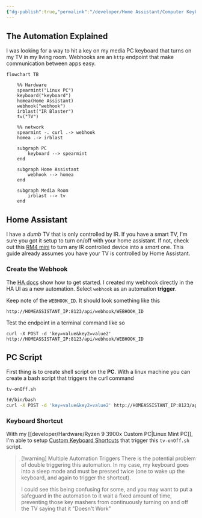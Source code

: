 ```yaml
---
{"dg-publish":true,"permalink":"/developer/Home Assistant/Computer Keyboard Key to Trigger Home Assistant Webhook/","tags":["automation","homeassistant"]}
---
```


## The Automation Explained
I was looking for a way to hit a key on my media PC keyboard that turns on my TV in my living room. Webhooks are an `http` endpoint that make communication between apps easy. 

```mermaid
flowchart TB

	%% Hardware
	spearmint("Linux PC") 
	keyboard("keyboard")
	homea(Home Assistant)
	webhook("webhook")
	irblast("IR Blaster")
	tv("TV")

	%% network
	spearmint -. curl .-> webhook
	homea .-> irblast
	
	subgraph PC
		keyboard --> spearmint
	end

	subgraph Home Assistant
		webhook --> homea
	end
	
	subgraph Media Room
		irblast --> tv
	end
```
## Home Assistant
I have a *dumb* TV that is only controlled by IR. If you have a smart TV, I'm sure you got it setup to turn on/off with your home assistant. If not, check out this [RM4 mini](https://ebroadlink.com/products/broadlink-rm4-mini-universal-remote-wi-fi-ir-control-hub_certified-wwa-work-with-alexa_-black) to turn any IR controlled device into a *smart* one. This guide already assumes you have your TV is controlled by Home Assistant.
### Create the Webhook
The [HA docs](https://www.home-assistant.io/docs/automation/trigger/#webhook-trigger) show how to get started. I created my webhook directly in the HA UI as a new automation. Select `webhook` as an automation **trigger**. 

Keep note of the `WEBHOOK_ID`. It should look something like this

```shell
http://HOMEASSISTANT_IP:8123/api/webhook/WEBHOOK_ID
```

Test the endpoint in a terminal command like so

```shell
curl -X POST -d 'key=value&key2=value2' http://HOMEASSISTANT_IP:8123/api/webhook/WEBHOOK_ID
```
## PC Script
First thing is to create shell script on the **PC**. With a linux machine you can create a bash script that triggers the curl command

`tv-onOff.sh`
```bash
!#/bin/bash
curl -X POST -d 'key=value&key2=value2' http://HOMEASSISTANT_IP:8123/api/webhook/WEBHOOK_ID
```
### Keyboard Shortcut
With my  [[developer/Hardware/Ryzen 9 3900x Custom PC\|Linux Mint PC]], I'm able to setup [Custom Keyboard Shortcuts](https://www.technipages.com/linux-mint-how-to-create-new-custom-keyboard-shortcuts/) that trigger this `tv-onOff.sh` script. 

> [!warning] Multiple Automation Triggers
> There is the potential problem of double triggering this automation. In my case, my keyboard goes into a sleep mode and must be pressed twice (one to wake up the keyboard, and again to trigger the shortcut).
> 
> I could see this being confusing for some, and you may want to put a safeguard in the automation to it wait a fixed amount of time, preventing those key mashers from continuously turning on and off the TV saying that it "Doesn't Work"

